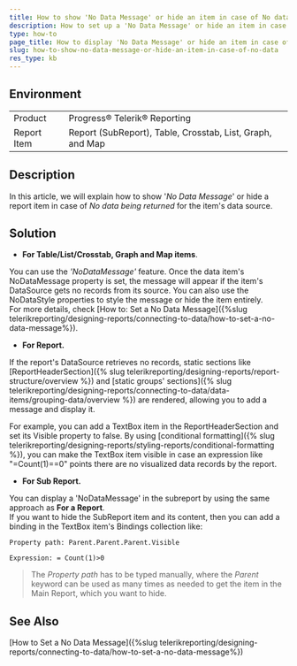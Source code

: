 ```yaml
---
title: How to show 'No Data Message' or hide an item in case of No data
description: How to set up a 'No Data Message' or hide an item in case of No data.
type: how-to
page_title: How to display 'No Data Message' or hide an item in case of No data
slug: how-to-show-no-data-message-or-hide-an-item-in-case-of-no-data
res_type: kb
---
```


## Environment

<table>
	<tr>
		<td>Product</td>
		<td>Progress® Telerik® Reporting</td>
	</tr>
	<tr>
		<td>Report Item</td>
		<td>Report (SubReport), Table, Crosstab, List, Graph, and Map</td>
	</tr>
</table>

## Description

In this article, we will explain how to show '*No Data Message*' or hide a report item in case of *No data being returned* for the item's data source.  
  
## Solution

- **For Table/List/Crosstab, Graph and Map items**.  

You can use the *'NoDataMessage'* feature. Once the data item's NoDataMessage property is set, the message will appear if the item's DataSource gets no records from its source. You can also use the NoDataStyle properties to style the message or hide the item entirely.  
For more details, check [How to: Set a No Data Message]({%slug telerikreporting/designing-reports/connecting-to-data/how-to-set-a-no-data-message%}).

- **For Report.**  

If the report's DataSource retrieves no records, static sections like [ReportHeaderSection]({% slug telerikreporting/designing-reports/report-structure/overview %}) and [static groups' sections]({% slug telerikreporting/designing-reports/connecting-to-data/data-items/grouping-data/overview %}) are rendered, allowing you to add a message and display it.  

For example, you can add a TextBox item in the ReportHeaderSection and set its Visible property to false. By using [conditional formatting]({% slug telerikreporting/designing-reports/styling-reports/conditional-formatting %}), you can make the TextBox item visible in case an expression like "=Count(1)==0" points there are no visualized data records by the report.

- **For Sub Report.**  
 
You can display a 'NoDataMessage' in the subreport by using the same approach as **For a Report**.  
If you want to hide the SubReport item and its content, then you can add a binding in the TextBox item's Bindings collection like:  

```
Property path: Parent.Parent.Parent.Visible

Expression: = Count(1)>0
```

> The *Property path* has to be typed manually, where the *Parent* keyword can be used as many times as needed to get the item in the Main Report, which you want to hide.

## See Also

[How to Set a No Data Message]({%slug telerikreporting/designing-reports/connecting-to-data/how-to-set-a-no-data-message%})
